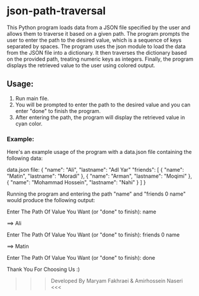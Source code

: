 # json-path-traversal
This Python program loads data from a JSON file specified by the user and allows them to traverse it based on a given path. The program prompts the user to enter the path to the desired value, which is a sequence of keys separated by spaces.
The program uses the json module to load the data from the JSON file into a dictionary. It then traverses the dictionary based on the provided path, treating numeric keys as integers.
Finally, the program displays the retrieved value to the user using colored output.

## Usage: 
1. Run main file.
2. You will be prompted to enter the path to the desired value and you can enter "done" to finish the program.
3. After entering the path, the program will display the retrieved value in cyan color.

### Example: 
Here's an example usage of the program with a data.json file containing the following data:

data.json file:
{
  "name": "Ali",
  "lastname": "Adl Yar"
  "friends": [
     {
       "name": "Matin",
       "lastname": "Moradi"
     },
     {
       "name": "Arman",
       "lastname": "Moqimi"
     },
     {
       "name": "Mohammad Hossein",
           "lastname": "Nahi"
     }
  ]
}

Running the program and entering the path "name" and "friends 0 name" would produce the following output:

Enter The Path Of Value You Want (or "done" to finish): name

==> Ali 

Enter The Path Of Value You Want (or "done" to finish): friends 0 name

==> Matin 

Enter The Path Of Value You Want (or "done" to finish): done

Thank You For Choosing Us :)
>>> Developed By Maryam Fakhraei & Amirhossein Naseri <<<